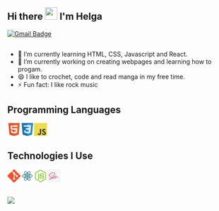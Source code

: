 ## Hi there <img src="https://media.giphy.com/media/hvRJCLFzcasrR4ia7z/giphy.gif" width="28px" height="28px"> I'm Helga
[![Gmail Badge](https://img.shields.io/badge/-zubacolga1998@gmail.com-c14438?style=flat-square&logo=Gmail&logoColor=white&link=mailto:zubacolga1998@gmail.com)](mailto:zubacolga1998@gmail.com)
##

- 🌱 I’m currently learning HTML, CSS, Javascript and React.
- 🔭 I’m currently working on creating webpages and learning how to progam.
- 😄 I like to crochet, code and read manga in my free time.
- ⚡ Fun fact: I like rock music


## Programming Languages
<img src = 'https://github.com/zHelga/zHelga/blob/main/image/html.svg' width='30'/><img src = 'https://github.com/zHelga/zHelga/blob/main/image/css.svg' width='30'/><img src = 'https://github.com/zHelga/zHelga/blob/main/image/js.svg' width='30'/>

## Technologies I Use
<img src = 'https://github.com/zHelga/zHelga/blob/main/image/git.svg' width='30'/><img src = 'https://github.com/zHelga/zHelga/blob/main/image/react.svg' width='30'/><img src = 'https://github.com/zHelga/zHelga/blob/main/image/nodejs.svg' width='30'/><img src = 'https://github.com/zHelga/zHelga/blob/main/image/sass.png' width='30'/>

##
<img src = "https://github-readme-stats.vercel.app/api/top-langs/?username=zHelga&layout=compact">
